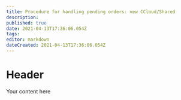 ```yaml
---
title: Procedure for handling pending orders: new CCloud/Shared
description: 
published: true
date: 2021-04-13T17:36:06.054Z
tags: 
editor: markdown
dateCreated: 2021-04-13T17:36:06.054Z
---
```


# Header
Your content here